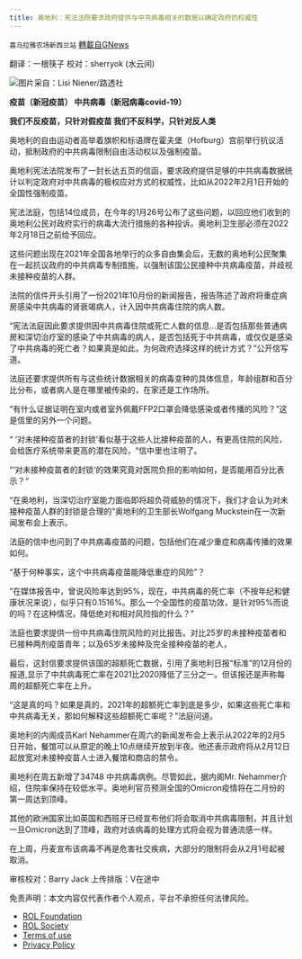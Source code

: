 ```yaml
---
title: 奥地利：宪法法院要求政府提供与中共病毒相关的数据以确定政府的权威性
---
```

`喜马拉雅农场新西兰站` [轉載自GNews](https://gnews.org/zh-hans/1965159/)

翻译：一根筷子
校对：sherryok (水云间)

![](https://assets.gnews.org/wp-content/uploads/2022/02/2053.png)图片采自：Lisi Niener/路透社

**疫苗（新冠疫苗）
中共病毒（新冠病毒covid-19）**

**我们不反疫苗，只针对假疫苗
我们不反科学，只针对反人类**

奥地利的自由运动者高举着旗帜和标语牌在霍夫堡（Hofburg）宫前举行抗议活动，抵制政府的中共病毒限制自由活动权以及强制疫苗。

奥地利宪法法院发布了一封长达五页的信函，要求政府提供足够的中共病毒数据统计以判定政府对中共病毒的极权应对方式的权威性，比如从2022年2月1日开始的全国性强制疫苗。

宪法法庭，包括14位成员，在今年的1月26号公布了这些问题，以回应他们收到的奥地利公民对政府实行的病毒大流行措施的各种投诉。奥地利卫生部必须在2022年2月18日之前给予回应。

这些问题出现在2021年全国各地举行的众多自由集会后，无数的奥地利公民聚集在一起抗议政府的中共病毒专制措施，以强制该国公民接种中共病毒疫苗，并歧视未接种疫苗的人群。

法院的信件开头引用了一份2021年10月份的新闻报告，报告陈述了政府将重症病房感染中共病毒的肾衰竭病人，计入因中共病毒住院的病人数。

“宪法法庭因此要求提供因中共病毒住院或死亡人数的信息…是否包括那些普通病房和深切治疗室的感染了中共病毒的病人，是否包括死于中共病毒，或仅仅是感染了中共病毒的死亡者？如果真是如此，为何政府选择这样的统计方式？”公开信写道。

法庭还要求提供所有与这些统计数据相关的病毒变种的具体信息，年龄组群和百分比分布，或者病人是在哪里被传染的，在家还是工作场所。

“有什么证据证明在室内或者室外佩戴FFP2口罩会降低感染或者传播的风险？”这是信里的另外一个问题。

“ ‘对未接种疫苗者的封锁’看似基于这些人比接种疫苗的人，有更高住院的风险，会给医疗系统带来更高的潜在风险，“信中里也注明了。

“‘对未接种疫苗者的封锁‘的效果究竟对医院负担的影响如何，是否能用百分比表示？“

“在奥地利，当深切治疗室能力面临即将超负荷威胁的情况下，我们才会认为对未接种疫苗人群的封锁是合理的“奥地利的卫生部长Wolfgang Muckstein在一次新闻发布会上表示。

法庭的信中也问到了中共病毒疫苗的问题，包括他们在减少重症和病毒传播的效果如何。

“基于何种事实，这个中共病毒疫苗能降低重症的风险”？

“在媒体报告中，曾说风险率达到95%，现在，中共病毒的死亡率（不按年纪和健康状况来说），似乎只有0.1516%。那么一个全国性的疫苗功效，是针对95%而说的吗？在这种情况，降低绝对和相对风险指的什么？”

法庭也要求提供一份中共病毒住院风险的对比报告。对比25岁的未接种疫苗者和已接种两剂疫苗青年；以及65岁未接种及完全接种疫苗的老人，

最后，这封信要求提供该国的超额死亡数据，引用了奥地利日报“标准”的12月份的报道,显示了中共病毒死亡率在2021比2020降低了三分之一。但该报还是声称每周的超额死亡率在上升。

“这是真的吗？如果是真的，2021年的超额死亡率到底是多少，如果这些死亡率和中共病毒无关，那如何解释这些超额死亡率呢？”法庭问道。

奥地利的内阁成员Karl Nehammer在周六的新闻发布会上表示从2022年的2月5日开始，餐馆可以从原定的晚上10点继续开放到半夜。他还表示政府将从2月12日起放宽对未接种疫苗人士进入餐馆和商店的禁令。

奥地利在周五新增了34748 中共病毒病例。尽管如此，据内阁Mr. Nehammer介绍，住院率保持在较低水平。奥地利官员预测全国的Omicron疫情将在二月份的第一周达到顶峰。

其他的欧洲国家比如英国和西班牙已经宣布他们将会取消中共病毒限制，并且计划一旦Omicron达到了顶峰，政府对该病毒的处理方式将会视为普通流感一样。

在上周，丹麦宣布该病毒不再是危害社交疾病，大部分的限制将会从2月1号起被取消。

审核校对：Barry Jack
上传排版：V在途中

 

免责声明：本文内容仅代表作者个人观点，平台不承担任何法律风险。

- [ROL Foundation](https://rolfoundation.org/)
- [ROL Society](https://rolsociety.org/)
- [Terms of use](https://gnews.org/terms-of-use-3/)
- [Privacy Policy](https://gnews.org/privacy-policy/)
